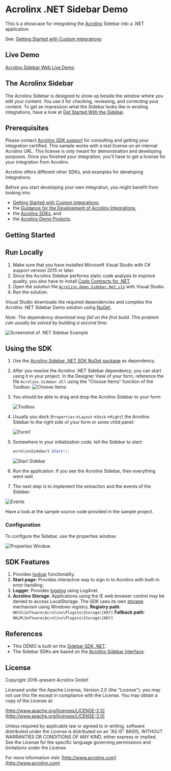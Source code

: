 # Acrolinx .NET Sidebar Demo

This is a showcase for integrating the [Acrolinx](http://www.acrolinx.com/) Sidebar into a .NET application.

See: [Getting Started with Custom Integrations](https://support.acrolinx.com/hc/en-us/articles/205687652-Getting-Started-with-Custom-Integrations)

## Live Demo

[Acrolinx Sidebar Web Live Demo](https://acrolinx.github.io/acrolinx-sidebar-demo/samples/index.html)

## The Acrolinx Sidebar

The Acrolinx Sidebar is designed to show up beside the window where you edit your content.
You use it for checking, reviewing, and correcting your content.
To get an impression what the Sidebar looks like in existing integrations, have a look at
[Get Started With the Sidebar](https://support.acrolinx.com/hc/en-us/articles/205697451-Get-Started-With-the-Sidebar).

## Prerequisites

Please contact [Acrolinx SDK support](https://github.com/acrolinx/acrolinx-coding-guidance/blob/master/topics/sdk-support.md)
for consulting and getting your integration certified.
This sample works with a test license on an internal Acrolinx URL.
This license is only meant for demonstration and developing purposes.
Once you finished your integration, you'll have to get a license for your integration from Acrolinx.
  
Acrolinx offers different other SDKs, and examples for developing integrations.

Before you start developing your own integration, you might benefit from looking into:

* [Getting Started with Custom Integrations](https://support.acrolinx.com/hc/en-us/articles/205687652-Getting-Started-with-Custom-Integrations),
* the [Guidance for the Development of Acrolinx Integrations](https://github.com/acrolinx/acrolinx-coding-guidance),
* the [Acrolinx SDKs](https://github.com/acrolinx?q=sdk), and
* the [Acrolinx Demo Projects](https://github.com/acrolinx?q=demo).

## Getting Started

## Run Locally

1. Make sure that you have installed Microsoft Visual Studio with C# support version 2015 or later.
2. Since the Acrolinx Sidebar performs static code analysis to improve quality, you also have to install [Code Contracts for .NET](https://visualstudiogallery.msdn.microsoft.com/1ec7db13-3363-46c9-851f-1ce455f66970).
3. Open the solution file [`Acrolinx.Demo.Sidebar.Net.sln`](Acrolinx.Demo.Sidebar.Net.sln) with Visual Studio.
4. Run the solution.

Visual Studio downloads the required dependencies and compiles the Acrolinx .NET Sidebar Demo solution using [NuGet](https://www.nuget.org/).

*Note: The dependency download may fail on the first build. This problem can usually be solved by building a second time.*

![Screenshot of .NET Sidebar Example](/doc/sample.png)

## Using the SDK

1. Use the [Acrolinx Sidebar .NET SDK NuGet package](https://www.nuget.org/packages/Acrolinx.Sidebar/) as dependency.
2. After you resolve the Acrolinx .NET Sidebar dependency, you can start using it in your project. In the Designer View of your form, reference the file `Acrolinx.Sidebar.dll` using the "Choose Items" function of the Toolbox:
  ![Choose Items](/doc/chooseitems.png)

3. You should be able to drag and drop the Acrolinx Sidebar to your form:

   ![Toolbox](/doc/toolbox.png)

4. Usually you dock (`Properties`->`Layout`->`Dock`->`Right`) the Acrolinx Sidebar to the right side of your form or some child panel:

   ![Form1](/doc/form1.png)

5. Somewhere in your initialization code, tell the Sidebar to start:

   ```csharp
   acrolinxSidebar1.Start();
   ```

   ![Start Sidebar](/doc/start.png)

6. Run the application. If you see the Acrolinx Sidebar, then everything went well.

7. The next step is to implement the extraction and the events of the Sidebar:

![Events](/doc/events.png)

Have a look at the sample source code provided in the sample project.

### Configuration

To configure the Sidebar, use the properties window:

![Properties Window](/doc/signature.png)

## SDK Features

1. Provides [lookup](https://github.com/acrolinx/acrolinx-coding-guidance/blob/master/topics/text-lookup.md) functionality.
2. **Start page**: Provides interactive way to sign in to Acrolinx with built-in error handling.
3. **Logger**: Provides [logging](https://github.com/acrolinx/sidebar-sdk-dotnet/blob/master/Acrolinx.Sidebar/Util/Logging/Logger.cs) using Log4net.
4. **Acrolinx Storage**: Applications using the IE web browser control may be denied to access LocalStorage.
   The SDK uses its own [storage](https://github.com/acrolinx/sidebar-sdk-dotnet/blob/master/Acrolinx.Sidebar/Storage/RegistryAcrolinxStorage.cs) mechanism using Windows registry.
   **Registry path**: `HKCU\Software\Acrolinx\Plugins\Storage\[KEY]`
   **Fallback path**: `HKLM\Software\Acrolinx\Plugins\Storage\[KEY]`

## References

* This DEMO is built on the [Sidebar SDK .NET](https://github.com/acrolinx/sidebar-sdk-dotnet).
* The Sidebar SDKs are based on the [Acrolinx Sidebar Interface](https://acrolinx.github.io/sidebar-sdk-js/).

## License

Copyright 2016-present Acrolinx GmbH

Licensed under the Apache License, Version 2.0 (the "License");
you may not use this file except in compliance with the License.
You may obtain a copy of the License at:

[http://www.apache.org/licenses/LICENSE-2.0](http://www.apache.org/licenses/LICENSE-2.0)

Unless required by applicable law or agreed to in writing, software
distributed under the License is distributed on an "AS IS" BASIS,
WITHOUT WARRANTIES OR CONDITIONS OF ANY KIND, either express or implied.
See the License for the specific language governing permissions and
limitations under the License.

For more information visit: [http://www.acrolinx.com](http://www.acrolinx.com)
